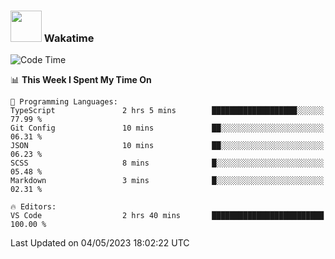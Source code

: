 ### <img src="https://media.giphy.com/media/VgCDAzcKvsR6OM0uWg/giphy.gif" width="50"> Wakatime

  <!--START_SECTION:waka-->
![Code Time](http://img.shields.io/badge/Code%20Time-1%2C390%20hrs%2053%20mins-blue)

📊 **This Week I Spent My Time On** 

```text
💬 Programming Languages: 
TypeScript               2 hrs 5 mins        ███████████████████░░░░░░   77.99 % 
Git Config               10 mins             ██░░░░░░░░░░░░░░░░░░░░░░░   06.31 % 
JSON                     10 mins             ██░░░░░░░░░░░░░░░░░░░░░░░   06.23 % 
SCSS                     8 mins              █░░░░░░░░░░░░░░░░░░░░░░░░   05.48 % 
Markdown                 3 mins              █░░░░░░░░░░░░░░░░░░░░░░░░   02.31 % 

🔥 Editors: 
VS Code                  2 hrs 40 mins       █████████████████████████   100.00 % 
```


 Last Updated on 04/05/2023 18:02:22 UTC
<!--END_SECTION:waka-->
